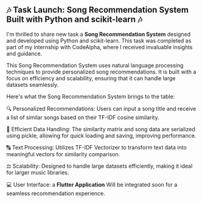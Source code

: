 ## 🎶 Task Launch: Song Recommendation System Built with Python and scikit-learn 🎶
I'm thrilled to share new task a **Song Recommendation System** designed and developed using Python and scikit-learn. This task was completed as part of my internship with CodeAlpha, where I received invaluable insights and guidance.

This Song Recommendation System uses natural language processing techniques to provide personalized song recommendations. It is built with a focus on efficiency and scalability, ensuring that it can handle large datasets seamlessly.

Here's what the Song Recommendation System brings to the table:

🔍 Personalized Recommendations: Users can input a song title and receive a list of similar songs based on their TF-IDF cosine similarity.

💾 Efficient Data Handling: The similarity matrix and song data are serialized using pickle, allowing for quick loading and saving, improving performance.

🔠 Text Processing: Utilizes TF-IDF Vectorizer to transform text data into meaningful vectors for similarity comparison.

⚖️ Scalability: Designed to handle large datasets efficiently, making it ideal for larger music libraries.

💻 User Interface: a **Flutter Application** Will be integrated soon for a seamless recommendation experience.
